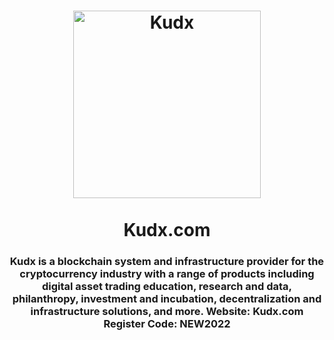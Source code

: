 <h1 align="center">
  <img src="https://i.ibb.co/Y8P5vhT/kudx.png" alt="Kudx" width="300"/>
  <br/><br/>
  Kudx.com
</h1>

<h3 align="center">
  Kudx is a blockchain system and infrastructure provider for the cryptocurrency industry with a range of products including digital asset trading education, research and data, philanthropy, investment and incubation, decentralization and infrastructure solutions, and more.
  Website: Kudx.com
  Register Code: NEW2022
</h3>
